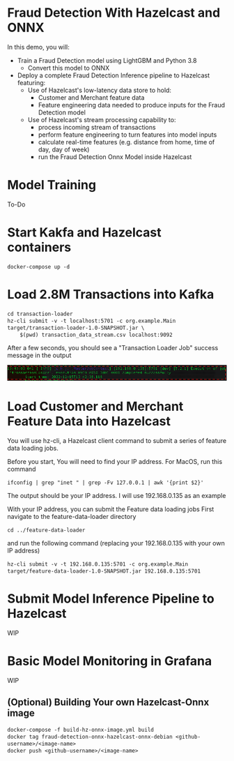 # Fraud Detection With Hazelcast and ONNX

In this demo, you will:
* Train a Fraud Detection model using LightGBM and Python 3.8  
    * Convert this model to ONNX
* Deploy a complete Fraud Detection Inference pipeline to Hazelcast featuring:
    * Use of Hazelcast's low-latency data store to hold:
        * Customer and Merchant feature data
        * Feature engineering data needed to produce inputs for the Fraud Detection model
    * Use of Hazelcast's stream processing capability to:
        * process incoming stream of transactions
        * perform feature engineering to turn features into model inputs
        * calculate real-time features (e.g. distance from home, time of day, day of week)
        * run the Fraud Detection Onnx Model inside Hazelcast

# Model Training

To-Do


# Start Kakfa and Hazelcast containers
```
docker-compose up -d
```

# Load 2.8M Transactions into Kafka
```
cd transaction-loader 
hz-cli submit -v -t localhost:5701 -c org.example.Main target/transaction-loader-1.0-SNAPSHOT.jar \
    $(pwd) transaction_data_stream.csv localhost:9092
```

After a few seconds, you should see a "Transaction Loader Job" success message in the output

![Transaction Loading Job Success Message](./images/transaction-loader-msg.png)

# Load Customer and Merchant Feature Data into Hazelcast
You will use hz-cli, a Hazelcast client command to submit a series of feature data loading jobs.

Before you start, You will need to find your IP address.
For MacOS, run this command
```
ifconfig | grep "inet " | grep -Fv 127.0.0.1 | awk '{print $2}' 
```
The output should be your IP address.
I will use 192.168.0.135 as an example

With your IP address, you can submit the Feature data loading jobs 
First navigate to the feature-data-loader directory
```
cd ../feature-data-loader
```
and run the following command (replacing your 192.168.0.135 with your own IP address)
```
hz-cli submit -v -t 192.168.0.135:5701 -c org.example.Main target/feature-data-loader-1.0-SNAPSHOT.jar 192.168.0.135:5701
```


# Submit Model Inference Pipeline to Hazelcast

WIP

# Basic Model Monitoring in Grafana

WIP

## (Optional) Building Your own Hazelcast-Onnx image
```
docker-compose -f build-hz-onnx-image.yml build
docker tag fraud-detection-onnx-hazelcast-onnx-debian <github-username>/<image-name>
docker push <github-username>/<image-name> 
```

